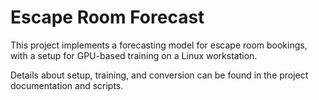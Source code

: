 # Escape Room Forecast

This project implements a forecasting model for escape room bookings, with a setup for GPU-based training on a Linux workstation.

Details about setup, training, and conversion can be found in the project documentation and scripts. 
